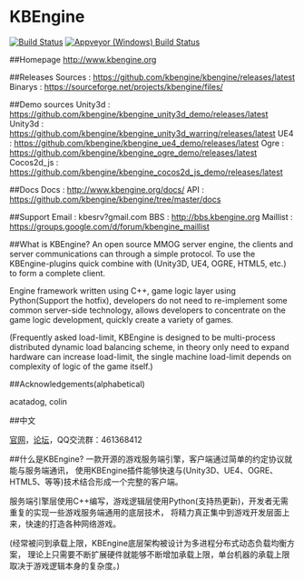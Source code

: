 KBEngine
========

[![Build Status](https://travis-ci.org/kbengine/kbengine.svg)](https://travis-ci.org/kbengine/kbengine)
[![Appveyor (Windows) Build  Status](https://ci.appveyor.com/api/projects/status/github/kbengine/kbengine?branch=master&svg=true)](https://ci.appveyor.com/project/kbengine/kbengine/branch/master)

##Homepage
http://www.kbengine.org

##Releases
	Sources		: https://github.com/kbengine/kbengine/releases/latest
	Binarys		: https://sourceforge.net/projects/kbengine/files/

##Demo sources
	Unity3d		: https://github.com/kbengine/kbengine_unity3d_demo/releases/latest
	Unity3d		: https://github.com/kbengine/kbengine_unity3d_warring/releases/latest
	UE4			: https://github.com/kbengine/kbengine_ue4_demo/releases/latest
	Ogre		: https://github.com/kbengine/kbengine_ogre_demo/releases/latest
	Cocos2d_js	: https://github.com/kbengine/kbengine_cocos2d_js_demo/releases/latest

##Docs
	Docs		: http://www.kbengine.org/docs/
	API			: https://github.com/kbengine/kbengine/tree/master/docs
	
##Support
	Email		: kbesrv?gmail.com
	BBS			: http://bbs.kbengine.org
	Maillist	: https://groups.google.com/d/forum/kbengine_maillist


##What is KBEngine?
An open source MMOG server engine, the clients and server communications can through a simple protocol.
To use the KBEngine-plugins quick combine with (Unity3D, UE4, OGRE, HTML5, etc.) to form a complete client.

Engine framework written using C++, game logic layer using Python(Support the hotfix), 
developers do not need to re-implement some common server-side technology,
allows developers to concentrate on the game logic development, quickly create a variety of games.

(Frequently asked load-limit, KBEngine is designed to be multi-process distributed dynamic load balancing scheme, 
in theory only need to expand hardware can increase load-limit, the single machine load-limit 
depends on complexity of logic of the game itself.)



##Acknowledgements(alphabetical)

acatadog, colin



##中文

[官网](http://kbengine.org/cn)，[论坛](http://bbs.kbengine.org)，QQ交流群：461368412


##什么是KBEngine?
一款开源的游戏服务端引擎，客户端通过简单的约定协议就能与服务端通讯，
使用KBEngine插件能够快速与(Unity3D、UE4、OGRE、HTML5、等等)技术结合形成一个完整的客户端。

服务端引擎层使用C++编写，游戏逻辑层使用Python(支持热更新)，开发者无需重复的实现一些游戏服务端通用的底层技术，
将精力真正集中到游戏开发层面上来，快速的打造各种网络游戏。

(经常被问到承载上限，KBEngine底层架构被设计为多进程分布式动态负载均衡方案，
理论上只需要不断扩展硬件就能够不断增加承载上限，单台机器的承载上限取决于游戏逻辑本身的复杂度。)



